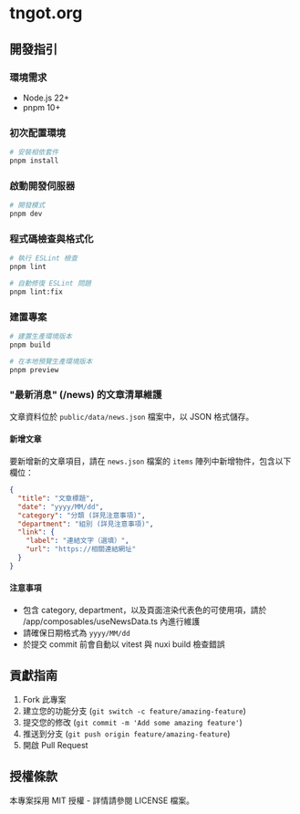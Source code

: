 # tngot.org

## 開發指引

### 環境需求

- Node.js 22+
- pnpm 10+

### 初次配置環境

```bash
# 安裝相依套件
pnpm install
```

### 啟動開發伺服器

```bash
# 開發模式
pnpm dev
```

### 程式碼檢查與格式化

```bash
# 執行 ESLint 檢查
pnpm lint

# 自動修復 ESLint 問題
pnpm lint:fix
```

### 建置專案

```bash
# 建置生產環境版本
pnpm build

# 在本地預覽生產環境版本
pnpm preview
```

### "最新消息" (/news) 的文章清單維護

文章資料位於 `public/data/news.json` 檔案中，以 JSON 格式儲存。

#### 新增文章

要新增新的文章項目，請在 `news.json` 檔案的 `items` 陣列中新增物件，包含以下欄位：

```json
{
  "title": "文章標題",
  "date": "yyyy/MM/dd",
  "category": "分類 (詳見注意事項)",
  "department": "組別 (詳見注意事項)",
  "link": {
    "label": "連結文字（選填）",
    "url": "https://相關連結網址"
  }
}
```

#### 注意事項

- 包含 category, department，以及頁面渲染代表色的可使用項，請於 /app/composables/useNewsData.ts 內進行維護
- 請確保日期格式為 `yyyy/MM/dd`
- 於提交 commit 前會自動以 vitest 與 nuxi build 檢查錯誤

## 貢獻指南

1. Fork 此專案
2. 建立您的功能分支 (`git switch -c feature/amazing-feature`)
3. 提交您的修改 (`git commit -m 'Add some amazing feature'`)
4. 推送到分支 (`git push origin feature/amazing-feature`)
5. 開啟 Pull Request

## 授權條款

本專案採用 MIT 授權 - 詳情請參閱 LICENSE 檔案。
